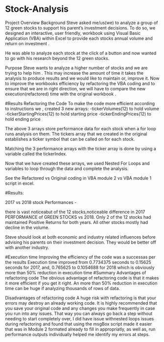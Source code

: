 # Stock-Analysis

Project Overview
Background
Steve asked me/us(we) to analyze a group of 12 green stocks to support his parent’s investment decisions. To do so, we designed an interactive, user friendly, workbook using Visual Basic Application (VBA) within Excel to provide each stocks annual volume and return on investment .

He was able to analyze each stock at the click of a button and now wanted  to go with his research beyond the 12 green stocks.

Purpose
Steve wants to analyze a higher number of stocks and we are trying to help him . This may increase the amount of time it takes the analysis to produce results and we would  like to maintain or, improve it. Now  to improve the workbooks efficiency by refactoring the VBA coding and to  ensure that we are in right direction, we will have to  compare the new execution(refactored) time with the original workbook
.

#Results
Refactoring the Code
To make the code more efficient according to instructions we , created 3 new arrays: -tickerVolumes(12) to hold volume -tickerStartingPrices(12) to hold starting price -tickerEndingPrices(12) to hold ending price

The above 3 arrays store performance data for each stock when a for loop runs analysis on them. The tickers array that we created in the original establishes a ticker symbol that can be called on for each stock.

Matching the 3 performance arrays with the ticker array is done by using a variable called the tickerIndex.

Now that we have created these arrays, we used Nested For Loops and variables to loop through the data and complete the analysis.

See the Refactored vs Original coding in VBA module 2 vs VBA module 1 script in excel.

#Results:

2017 vs 2018 stock Performances -

there is vast noticeabut of the 12 stocks,noticeable difference in 2017 PERFORMANCE of GREEN STOCKS vs 2018.
Only 2  of the 12 stocks had maintained Positive Returns for both years.
All other stocks mostly had decline in the volume.

Steve should look at both economic and industry related influences before advising his parents on their investment decision. They would  be better off with another industry.


#Execution time
Improving the efficiency of the code was a successas per the results Execution time improved from 0.7734375 seconds to 0.15625 seconds for 2017, and, 0.765625 to 0.1054688 for 2018 which is obviously more than 50% reduction in execution time
#Summary
Advantages of refactoring code
The obvious advantage of refactoring code is that it makes it more efficient if you get it right. An more than 50% reduction in execution time can be huge if analyzing thousands of rows of data.

Disadvantages of refactoring code
A huge risk with refactoring is that your errors may destroy an already working code. It is highly recommended that you save your original code and any changes you make frequently in case you run into any issues. That way you can always go back a step without needing to start completely over, I did have issue withnested loops issues during refactoring and found that using the msgBox script made it easier that was in Module 2 formated already  to fill in appropriatly, as well as, run performance outputs individually helped me identify  my errors at steps.